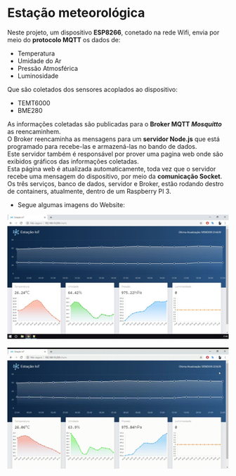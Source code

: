 
# Estação meteorológica

Neste projeto, um dispositivo **ESP8266**, conetado na rede Wifi, envia por meio do **protocolo MQTT** os dados de:
 - Temperatura
 - Umidade do Ar
 - Pressão Atmosférica
 - Luminosidade

Que são coletados dos sensores acoplados ao dispositivo:
 - TEMT6000
 - BME280


As informações coletadas são publicadas para o **Broker MQTT *Mosquitto*** as reencaminhem.
<br>
O Broker reencaminha as mensagens para um **servidor Node.js** que está programado para recebe-las e armazená-las no bando de dados.<br>
Este servidor também é responsável por prover uma pagina web onde são exibidos gráficos das informações coletadas.
<br>
Esta página web é atualizada automaticamente, toda vez que o servidor recebe uma mensagem do dispositivo, por meio da **comunicação Socket**.<br>
Os três serviços, banco de dados, servidor e Broker, estão rodando destro de containers, atualmente, dentro de um Raspberry PI 3.
<br>

 - Segue algumas imagens do Website:

![](img/grafico.JPG)
<br>
<br>
![](img/gif.gif)
